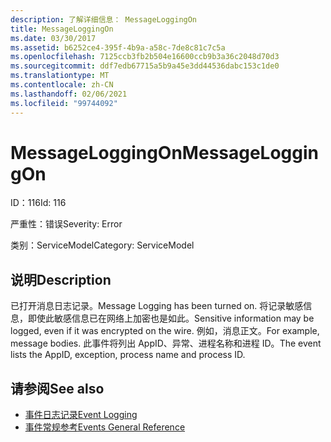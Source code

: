 ```yaml
---
description: 了解详细信息： MessageLoggingOn
title: MessageLoggingOn
ms.date: 03/30/2017
ms.assetid: b6252ce4-395f-4b9a-a58c-7de8c81c7c5a
ms.openlocfilehash: 7125ccb3fb2b504e16600ccb9b3a36c2048d70d3
ms.sourcegitcommit: ddf7edb67715a5b9a45e3dd44536dabc153c1de0
ms.translationtype: MT
ms.contentlocale: zh-CN
ms.lasthandoff: 02/06/2021
ms.locfileid: "99744092"
---
```

# <a name="messageloggingon"></a><span data-ttu-id="3bd64-103">MessageLoggingOn</span><span class="sxs-lookup"><span data-stu-id="3bd64-103">MessageLoggingOn</span></span>

<span data-ttu-id="3bd64-104">ID：116</span><span class="sxs-lookup"><span data-stu-id="3bd64-104">Id: 116</span></span>  
  
 <span data-ttu-id="3bd64-105">严重性：错误</span><span class="sxs-lookup"><span data-stu-id="3bd64-105">Severity: Error</span></span>  
  
 <span data-ttu-id="3bd64-106">类别：ServiceModel</span><span class="sxs-lookup"><span data-stu-id="3bd64-106">Category: ServiceModel</span></span>  
  
## <a name="description"></a><span data-ttu-id="3bd64-107">说明</span><span class="sxs-lookup"><span data-stu-id="3bd64-107">Description</span></span>  

 <span data-ttu-id="3bd64-108">已打开消息日志记录。</span><span class="sxs-lookup"><span data-stu-id="3bd64-108">Message Logging has been turned on.</span></span> <span data-ttu-id="3bd64-109">将记录敏感信息，即使此敏感信息已在网络上加密也是如此。</span><span class="sxs-lookup"><span data-stu-id="3bd64-109">Sensitive information may be logged, even if it was encrypted on the wire.</span></span> <span data-ttu-id="3bd64-110">例如，消息正文。</span><span class="sxs-lookup"><span data-stu-id="3bd64-110">For example, message bodies.</span></span> <span data-ttu-id="3bd64-111">此事件将列出 AppID、异常、进程名称和进程 ID。</span><span class="sxs-lookup"><span data-stu-id="3bd64-111">The event lists the AppID, exception, process name and process ID.</span></span>  
  
## <a name="see-also"></a><span data-ttu-id="3bd64-112">请参阅</span><span class="sxs-lookup"><span data-stu-id="3bd64-112">See also</span></span>

- [<span data-ttu-id="3bd64-113">事件日志记录</span><span class="sxs-lookup"><span data-stu-id="3bd64-113">Event Logging</span></span>](index.md)
- [<span data-ttu-id="3bd64-114">事件常规参考</span><span class="sxs-lookup"><span data-stu-id="3bd64-114">Events General Reference</span></span>](events-general-reference.md)
